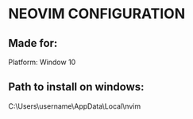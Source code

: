 # NEOVIM CONFIGURATION

## Made for:

Platform: Window 10

## Path to install on windows:

C:\Users\username\AppData\Local\nvim

